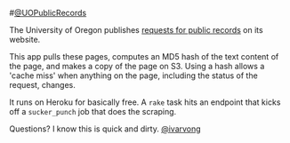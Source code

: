 #[@UOPublicRecords](https://twitter.com/uopublicrecords)

The University of Oregon publishes [requests for public records](http://publicrecords.uoregon.edu/requests) on its website.

This app pulls these pages, computes an MD5 hash of the text content of the page, and makes a copy of the page on S3. Using a hash allows a 'cache miss' when anything on the page, including the status of the request, changes. 

It runs on Heroku for basically free. A ```rake``` task hits an endpoint that kicks off a ```sucker_punch``` job that does the scraping.

Questions? I know this is quick and dirty. [@ivarvong](https://twitter.com/ivarvong)